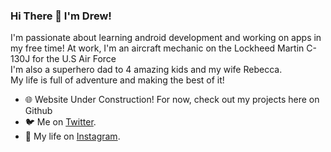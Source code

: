 ### Hi There 👋 I'm Drew!

I'm passionate about learning android development and working on apps in my free time!
At work, I'm an aircraft mechanic on the Lockheed Martin C-130J for the U.S Air Force <br />
I'm also a superhero dad to 4 amazing kids and my wife Rebecca. <br />
My life is full of adventure and making the best of it!

- 🌐 Website Under Construction! For now, check out my projects here on Github
- 🐦 Me on [Twitter](https://twitter.com/coding_drew).
- 🧍 My life on [Instagram](https://www.instagram.com/drewstephensdesigns).
